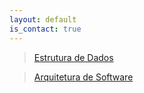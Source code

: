 ```yaml
---
layout: default
is_contact: true
---
```


> [Estrutura de Dados](http://joaoarthurbm.github.io/eda)

> [Arquitetura de Software](http://joaoarthurbm.github.io/arquitetura-de-software)
